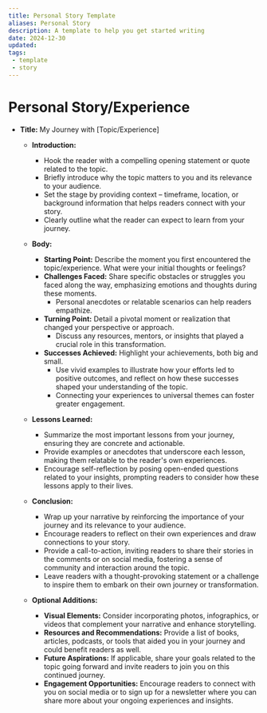 ```yaml
---
title: Personal Story Template
aliases: Personal Story
description: A template to help you get started writing
date: 2024-12-30
updated:
tags: 
 - template
 - story
---
```

# Personal Story/Experience  
- **Title:** My Journey with [Topic/Experience]  
   - **Introduction:**  
     - Hook the reader with a compelling opening statement or quote related to the topic.
     - Briefly introduce why the topic matters to you and its relevance to your audience.
     - Set the stage by providing context – timeframe, location, or background information that helps readers connect with your story.
     - Clearly outline what the reader can expect to learn from your journey.

   - **Body:**  
     - **Starting Point:** Describe the moment you first encountered the topic/experience. What were your initial thoughts or feelings?  
     - **Challenges Faced:** Share specific obstacles or struggles you faced along the way, emphasizing emotions and thoughts during these moments. 
       - Personal anecdotes or relatable scenarios can help readers empathize.  
     - **Turning Point:** Detail a pivotal moment or realization that changed your perspective or approach. 
       - Discuss any resources, mentors, or insights that played a crucial role in this transformation.
     - **Successes Achieved:** Highlight your achievements, both big and small. 
       - Use vivid examples to illustrate how your efforts led to positive outcomes, and reflect on how these successes shaped your understanding of the topic.
       - Connecting your experiences to universal themes can foster greater engagement.

   - **Lessons Learned:**  
     - Summarize the most important lessons from your journey, ensuring they are concrete and actionable.
     - Provide examples or anecdotes that underscore each lesson, making them relatable to the reader's own experiences.
     - Encourage self-reflection by posing open-ended questions related to your insights, prompting readers to consider how these lessons apply to their lives.

   - **Conclusion:**  
     - Wrap up your narrative by reinforcing the importance of your journey and its relevance to your audience.
     - Encourage readers to reflect on their own experiences and draw connections to your story.
     - Provide a call-to-action, inviting readers to share their stories in the comments or on social media, fostering a sense of community and interaction around the topic.
     - Leave readers with a thought-provoking statement or a challenge to inspire them to embark on their own journey or transformation.  

   - **Optional Additions:**  
     - **Visual Elements:** Consider incorporating photos, infographics, or videos that complement your narrative and enhance storytelling.
     - **Resources and Recommendations:** Provide a list of books, articles, podcasts, or tools that aided you in your journey and could benefit readers as well.
     - **Future Aspirations:** If applicable, share your goals related to the topic going forward and invite readers to join you on this continued journey.  
     - **Engagement Opportunities:** Encourage readers to connect with you on social media or to sign up for a newsletter where you can share more about your ongoing experiences and insights.
